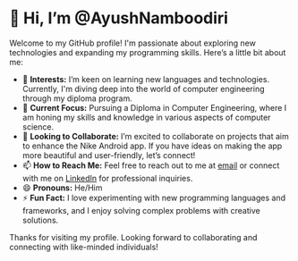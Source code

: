 # 👋 Hi, I’m @AyushNamboodiri

Welcome to my GitHub profile! I'm passionate about exploring new technologies and expanding my programming skills. Here’s a little bit about me:

- 👀 **Interests:** I’m keen on learning new languages and technologies. Currently, I'm diving deep into the world of computer engineering through my diploma program.
- 🌱 **Current Focus:** Pursuing a Diploma in Computer Engineering, where I am honing my skills and knowledge in various aspects of computer science.
- 💞️ **Looking to Collaborate:** I’m excited to collaborate on projects that aim to enhance the Nike Android app. If you have ideas on making the app more beautiful and user-friendly, let’s connect!
- 📫 **How to Reach Me:** Feel free to reach out to me at [email](ayushaarav143b@gmail.com) or connect with me on [LinkedIn](https://www.linkedin.com/in/ayush-namboodiri-bb588b22b/) for professional inquiries.
- 😄 **Pronouns:** He/Him
- ⚡ **Fun Fact:** I love experimenting with new programming languages and frameworks, and I enjoy solving complex problems with creative solutions.

Thanks for visiting my profile. Looking forward to collaborating and connecting with like-minded individuals!
